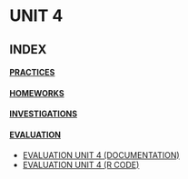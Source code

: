 # UNIT 4

## INDEX

#### [PRACTICES](https://github.com/sebastiansandovalcastro/DataMining/tree/unit4/practices)

#### [HOMEWORKS](https://github.com/sebastiansandovalcastro/DataMining/blob/unit4/homeworks)

#### [INVESTIGATIONS](https://github.com/sebastiansandovalcastro/DataMining/blob/unit4/investigations)

#### [EVALUATION](https://github.com/sebastiansandovalcastro/DataMining/blob/unit4/evaluation)

- [EVALUATION UNIT 4 (DOCUMENTATION)](https://github.com/sebastiansandovalcastro/DataMining/blob/unit4/evaluation/evaluationUnit4.md)
- [EVALUATION UNIT 4 (R CODE)](https://github.com/sebastiansandovalcastro/DataMining/blob/unit4/evaluation/evaluationUnit4.R)